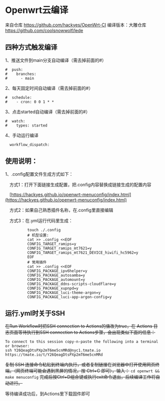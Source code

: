 # Openwrt云编译
来自仓库 https://github.com/hackyes/OpenWrt-CI
编译版本：大雕仓库 https://github.com/coolsnowwolf/lede
## 四种方式触发编译
1、推送文件到main分支自动编译（需去掉前面的#）
```
#  push:
#    branches: 
#      - main
```
2、每天固定时间自动编译（需去掉前面的#）
```
#  schedule:
#    - cron: 0 0 1 * *
```
3、点击started自动编译（需去掉前面的#）
```
#  watch:
#    types: started
```
4、手动运行编译
```
  workflow_dispatch:
```

## 使用说明：
1、.config配置文件生成方式如下：

&ensp;&ensp;方式1：打开下面链接生成配置，把.config内容替换成链接生成的配置内容

&ensp;&ensp;[https://hackyes.github.io/openwrt-menuconfig/index.html](https://hackyes.github.io/openwrt-menuconfig/index.html)

&ensp;&ensp;方式2：如果自己熟悉插件名称，在.config里直接编辑

&ensp;&ensp;方式3：在.yml运行代码里生成：
```
          touch ./.config
          # 机型设置:
          cat >> .config <<EOF
          CONFIG_TARGET_ramips=y
          CONFIG_TARGET_ramips_mt7621=y
          CONFIG_TARGET_ramips_mt7621_DEVICE_hiwifi_hc5962=y
          EOF
          # 常用插件
          cat >> .config <<EOF
          CONFIG_PACKAGE_ipv6helper=y
          CONFIG_PACKAGE_autosamba=y
          CONFIG_PACKAGE_automount=y
          CONFIG_PACKAGE_ddns-scripts-cloudflare=y
          CONFIG_PACKAGE_xupnpd=y
          CONFIG_PACKAGE_luci-theme-argon=y
          CONFIG_PACKAGE_luci-app-argon-config=y
```

## 运行.yml时关于SSH
~~在Run Workflow时把SSH connection to Actions的值改为true，在 Actions 日志页面等待执行到SSH connection to Actions步骤，会出现类似下面的信息：~~
```
To connect to this session copy-n-paste the following into a terminal or browser:
ssh Y26QeagDtsPXp2mT6me5cnMRd@nyc1.tmate.io
https://tmate.io/t/Y26QeagDtsPXp2mT6me5cnMRd
```
~~复制 SSH 连接命令粘贴到终端内执行，或者复制链接在浏览器中打开使用网页终端。（网页终端可能会遇到黑屏的情况，按 Ctrl+C 即可），输入：~~
`cd openwrt && make menuconfig`
~~完成后按Ctrl+D组合键或执行exit命令退出，后续编译工作将自动进行。~~

等待编译成功后，到Actions里下载固件即可
